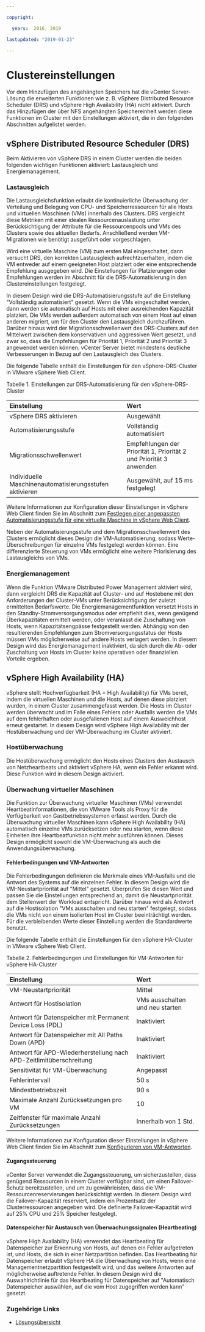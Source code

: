 ```yaml
---

copyright:

  years:  2016, 2019

lastupdated: "2019-01-23"

---
```


# Clustereinstellungen

Vor dem Hinzufügen des angehängten Speichers hat die vCenter Server-Lösung die erweiterten Funktionen wie z. B. vSphere Distributed Resource Scheduler (DRS) und vSphere High Availability (HA) nicht aktiviert. Durch das Hinzufügen der über NFS angehängten Speichereinheit werden diese Funktionen im Cluster mit den Einstellungen aktiviert, die in den folgenden Abschnitten aufgelistet werden.

## vSphere Distributed Resource Scheduler (DRS)

Beim Aktivieren von vSphere DRS in einem Cluster werden die beiden folgenden wichtigen Funktionen aktiviert: Lastausgleich und Energiemanagement.

### Lastausgleich

Die Lastausgleichsfunktion erlaubt die kontinuierliche Überwachung der Verteilung und Belegung von CPU- und Speicherressourcen für alle Hosts und virtuellen Maschinen (VMs) innerhalb des Clusters. DRS vergleicht diese Metriken mit einer idealen Ressourcenauslastung unter Berücksichtigung der Attribute für die Ressourcenpools und VMs des Clusters sowie des aktuellen Bedarfs. Anschließend werden VM-Migrationen wie benötigt ausgeführt oder vorgeschlagen.

Wird eine virtuelle Maschine (VM) zum ersten Mal eingeschaltet, dann versucht DRS, den korrekten Lastausgleich aufrechtzuerhalten, indem die VM entweder auf einem geeigneten Host platziert oder eine entsprechende Empfehlung ausgegeben wird. Die Einstellungen für Platzierungen oder Empfehlungen werden im Abschnitt für die DRS-Automatisierung in den Clustereinstellungen festgelegt.

In diesem Design wird die DRS-Automatisierungsstufe auf die Einstellung "Vollständig automatisiert" gesetzt. Wenn die VMs eingeschaltet werden, dann werden sie automatisch auf Hosts mit einer ausreichenden Kapazität platziert. Die VMs werden außerdem automatisch von einem Host auf einen anderen migriert, um für den Cluster den Lastausgleich durchzuführen. Darüber hinaus wird der Migrationsschwellenwert des DRS-Clusters auf den Mittelwert zwischen dem konservativen und aggressiven Wert gesetzt, und zwar so, dass die Empfehlungen für Priorität 1, Priorität 2 und Priorität 3 angewendet werden können. vCenter Server bietet mindestens deutliche Verbesserungen in Bezug auf den Lastausgleich des Clusters.

Die folgende Tabelle enthält die Einstellungen für den vSphere-DRS-Cluster in VMware vSphere Web Client.

Tabelle 1. Einstellungen zur DRS-Automatisierung für den vSphere-DRS-Cluster

| Einstellung             | Wert  |
|:------------------- |:------ |
| vSphere DRS aktivieren | Ausgewählt |
| Automatisierungsstufe | Vollständig automatisiert |
| Migrationsschwellenwert | Empfehlungen der Priorität 1, Priorität 2 und Priorität 3 anwenden |
| Individuelle Maschinenautomatisierungsstufen aktivieren | Ausgewählt, auf 15 ms festgelegt |

Weitere Informationen zur Konfiguration dieser Einstellungen in vSphere Web Client finden Sie im Abschnitt zum [Festlegen einer angepassten Automatisierungsstufe für eine virtuelle Maschine in vSphere Web Client](https://docs.vmware.com/en/VMware-vSphere/5.5/com.vmware.vsphere.resmgmt.doc/GUID-C21C0609-923B-46FB-920C-887F00DBCAB9.html).

Neben der Automatisierungsstufe und dem Migrationsschwellenwert des Clusters ermöglicht dieses Design die VM-Automatisierung, sodass Werte-Überschreibungen für einzelne VMs festgelegt werden können. Eine differenzierte Steuerung von VMs ermöglicht eine weitere Priorisierung des Lastausgleichs von VMs.

### Energiemanagement

Wenn die Funktion VMware Distributed Power Management aktiviert wird, dann vergleicht DRS die Kapazität auf Cluster- und auf Hostebene mit den Anforderungen der Cluster-VMs unter Berücksichtigung der zuletzt ermittelten Bedarfswerte. Die Energiemanagementfunktion versetzt Hosts in den Standby-Stromversorgungsmodus oder empfiehlt dies, wenn genügend Überkapazitäten ermittelt werden, oder veranlasst die Zuschaltung von Hosts, wenn Kapazitätsengpässe festgestellt werden. Abhängig von den resultierenden Empfehlungen zum Stromversorgungsstatus der Hosts müssen VMs möglicherweise auf andere Hosts verlagert werden.
In diesem Design wird das Energiemanagement inaktiviert, da sich durch die Ab- oder Zuschaltung von Hosts im Cluster keine operativen oder finanziellen Vorteile ergeben.

## vSphere High Availability (HA)

vSphere stellt Hochverfügbarkeit (HA = High Availability) für VMs bereit, indem die virtuellen Maschinen und die Hosts, auf denen diese platziert wurden, in einem Cluster zusammengefasst werden. Die Hosts im Cluster werden überwacht und im Falle eines Fehlers oder Ausfalls werden die VMs auf dem fehlerhaften oder ausgefallenen Host auf einem Ausweichhost erneut gestartet.
In diesem Design wird vSphere High Availability mit der Hostüberwachung und der VM-Überwachung im Cluster aktiviert.

### Hostüberwachung

Die Hostüberwachung ermöglicht den Hosts eines Clusters den Austausch von Netzheartbeats und aktiviert vSphere HA, wenn ein Fehler erkannt wird. Diese Funktion wird in diesem Design aktiviert.

### Überwachung virtueller Maschinen

Die Funktion zur Überwachung virtueller Maschinen (VMs) verwendet Heartbeatinformationen, die von VMware Tools als Proxy für die Verfügbarkeit von Gastbetriebssystemen erfasst werden. Durch die Überwachung virtueller Maschinen kann vSphere High Availability (HA) automatisch einzelne VMs zurücksetzen oder neu starten, wenn diese Einheiten ihre Heartbeatfunktion nicht mehr ausführen können. Dieses Design ermöglicht sowohl die VM-Überwachung als auch die Anwendungsüberwachung.

#### Fehlerbedingungen und VM-Antworten

Die Fehlerbedingungen definieren die Merkmale eines VM-Ausfalls und die Antwort des Systems auf die einzelnen Fehler. In diesem Design wird die VM-Neustartpriorität auf "Mittel" gesetzt. Überprüfen Sie diesen Wert und passen Sie die Einstellungen entsprechend an, damit die Neustartpriorität dem Stellenwert der Workload entspricht. Darüber hinaus wird als Antwort auf die Hostisolation "VMs ausschalten und neu starten" festgelegt, sodass die VMs nicht von einem isolierten Host im Cluster beeinträchtigt werden. Für die verbleibenden Werte dieser Einstellung werden die Standardwerte benutzt.

Die folgende Tabelle enthält die Einstellungen für den vSphere HA-Cluster in VMware vSphere Web Client.

Tabelle 2. Fehlerbedingungen und Einstellungen für VM-Antworten für vSphere HA-Cluster

| Einstellung             | Wert  |
|:------------------- |:------ |
| VM-Neustartpriorität | Mittel |
| Antwort für Hostisolation | VMs ausschalten und neu starten |
| Antwort für Datenspeicher mit Permanent Device Loss (PDL) | Inaktiviert |
| Antwort für Datenspeicher mit All Paths Down (APD) | Inaktiviert |
| Antwort für APD-Wiederherstellung nach APD-Zeitlimitüberschreitung | Inaktiviert |
| Sensitivität für VM-Überwachung | Angepasst |
| Fehlerintervall | 50 s |
| Mindestbetriebszeit | 90 s |
| Maximale Anzahl Zurücksetzungen pro VM | 10 |
| Zeitfenster für maximale Anzahl Zurücksetzungen | Innerhalb von 1 Std. |

Weitere Informationen zur Konfiguration dieser Einstellungen in vSphere Web Client finden Sie im Abschnitt zum
[Konfigurieren von VM-Antworten](https://docs.vmware.com/en/VMware-vSphere/6.0/com.vmware.vsphere.avail.doc/GUID-3DAED2B1-55B8-4877-BD0F-BC57C10A516C.html).

#### Zugangssteuerung

vCenter Server verwendet die Zugangssteuerung, um sicherzustellen, dass genügend Ressourcen in einem Cluster verfügbar sind, um einen Failover-Schutz bereitzustellen, und um zu gewährleisten, dass die VM-Ressourcenreservierungen berücksichtigt werden. In diesem Design wird die Failover-Kapazität reserviert, indem ein Prozentsatz der Clusterressourcen angegeben wird. Die definierte Failover-Kapazität wird auf 25% CPU und 25% Speicher festgelegt.

#### Datenspeicher für Austausch von Überwachungssignalen (Heartbeating)

vSphere High Availability (HA) verwendet das Heartbeating für Datenspeicher zur Erkennung von Hosts, auf denen ein Fehler aufgetreten ist, und Hosts, die sich in einer Netzpartition befinden. Das Heartbeating für Datenspeicher erlaubt vSphere HA die Überwachung von Hosts, wenn eine Managementnetzpartition festgestellt wird, und das weitere Antworten auf möglicherweise auftretende Fehler. In diesem Design wird die Auswahlrichtlinie für das Heartbeating für Datenspeicher auf "Automatisch Datenspeicher auswählen, auf die vom Host zugegriffen werden kann" gesetzt.

### Zugehörige Links

* [Lösungsübersicht](/docs/services/vmwaresolutions/archiref/solution/solution_overview.html)
